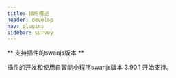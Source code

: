 ```yaml
---
title: 插件概述
header: develop
nav: plugins
sidebar: survey
---
```




** 支持插件的swanjs版本 **

插件的开发和使用自智能小程序swanjs版本 3.90.1 开始支持。
